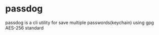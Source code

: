 # passdog
passdog is a cli utility for save multiple passwords(keychain) using gpg AES-256 standard 

